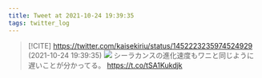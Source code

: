 ```yaml
---
title: Tweet at 2021-10-24 19:39:35
tags: twitter_log
---
```


> [!CITE] https://twitter.com/kaisekiriu/status/1452223235974524929 (2021-10-24 19:39:35)
> ![](https://twitter.com/kaisekiriu/status/1452223235974524929)
> シーラカンスの進化速度もワニと同じように遅いことが分かってる。
> https://t.co/tSA1Kukdjk
